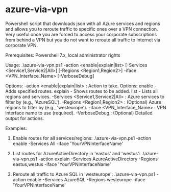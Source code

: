 # azure-via-vpn
Powershell script that downloads json with all Azure services and regions and allows you to reroute traffic to specific ones over a VPN connection. Very useful once you are forced to access your corporate subscriptions from behind a VPN but you do not want to reroute all traffic to Internet via corporate VPN.

Prerequisites: Powershell 7.x, local administrator rights

Usage: .\azure-via-vpn.ps1 -action <enable|explain|list> [-Services <Service1,Service2|All>] [-Regions <Region1,Region2>] -iface <VPN_Interface_Name> [-VerboseDebug]

Options:
  -action <enable|explain|list>   : Action to take. Options:
                                     enable  - Adds specified routes.
                                     explain - Shows routes to be added.
                                     list    - Lists all regions and services.
  -Services <Service1,Service2|All> : Azure services to filter by (e.g., 'AzureSQL').
  -Regions <Region1,Region2>      : (Optional) Azure regions to filter by (e.g., 'westeurope').
  -iface <VPN_Interface_Name>     : VPN interface name to use (required).
  -VerboseDebug                   : (Optional) Detailed output for actions.

Examples:
  1. Enable routes for all services/regions:
       .\azure-via-vpn.ps1 -action enable -Services All -iface 'YourVPNInterfaceName'

  2. List routes for AzureActiveDirectory in 'eastus' and 'westus':
       .\azure-via-vpn.ps1 -action explain -Services AzureActiveDirectory -Regions eastus,westus -iface 'YourVPNInterfaceName'

  3. Reroute all traffic to Azure SQL in 'westeurope':
       .\azure-via-vpn.ps1 -action enable -Services AzureSQL -Regions westeurope -iface 'YourVPNInterfaceName'
